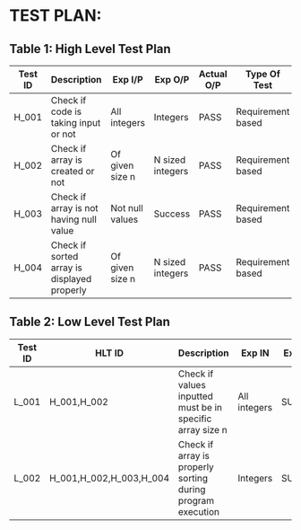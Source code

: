 # TEST PLAN:

## Table 1: High Level Test Plan

| **Test ID** | **Description**                                              | **Exp I/P** | **Exp O/P** | **Actual O/P** |**Type Of Test**  |    
|-------------|--------------------------------------------------------------|------------|-------------|----------------|------------------|
| H_001 | Check if code is taking input or not | All integers | Integers | PASS | Requirement based |
| H_002 | Check if array is created or not | Of given size n | N sized integers | PASS | Requirement based |
| H_003 | Check if array is not having null value | Not null values | Success | PASS | Requirement based |
| H_004 | Check if sorted array is displayed properly | Of given size n | N sized integers | PASS | Requirement based |




## Table 2: Low Level Test Plan

| **Test ID** | **HLT ID** | **Description**                                              | **Exp IN** | **Exp OUT** | **Actual Out** |**Type Of Test**  |    
|-------------|-----|--------------------------------------------------------------|------------|-------------|----------------|------------------|
|  L_001  |H_001,H_002|Check if values inputted must be in specific array size n| All integers| SUCCESS | SUCCESS | Technical |
|  L_002  |H_001,H_002,H_003,H_004|Check if array is properly sorting during program execution| Integers | SUCCESS | SUCCESS | Technical |
